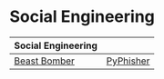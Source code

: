 # Social Engineering



| Social Engineering                                        |                                                     |
| --------------------------------------------------------- | --------------------------------------------------- |
| [Beast Bomber](https://gitlab.com/ebankoff/Beast\_Bomber) | [PyPhisher](https://github.com/KasRoudra/PyPhisher) |
